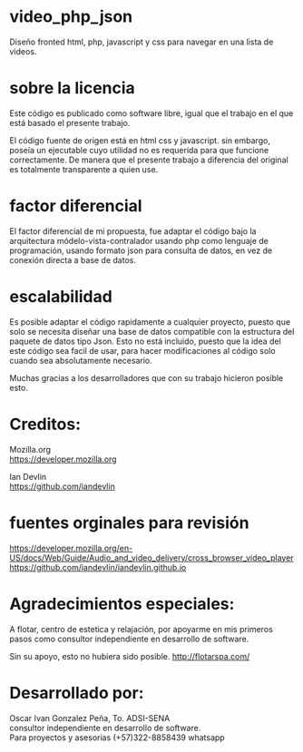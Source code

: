 # video_php_json
Diseño fronted html, php, javascript y css para navegar en una lista de videos.

# sobre la licencia
Este código es publicado como software libre, igual que el trabajo en el que 
está basado el presente trabajo.

El código fuente de origen está en html css y javascript. sin embargo, poseía un
ejecutable cuyo utilidad no es requerida para que funcione correctamente. De manera
que el presente trabajo a diferencia del original es totalmente transparente a quien
use.

# factor diferencial
El factor diferencial de mi propuesta, fue adaptar el código bajo la arquitectura 
módelo-vista-contralador usando php como lenguaje de programación, usando formato 
json para consulta de datos, en vez de conexión directa a base de datos.

# escalabilidad
Es posible adaptar el código rapidamente a cualquier proyecto, puesto que solo se 
necesita diseñar una base de datos compatible con la estructura del paquete de datos 
tipo Json. Esto no está incluido, puesto que la idea del este código sea facil de usar, 
para hacer modificaciones al código solo cuando sea absolutamente necesario.

Muchas gracias a los desarrolladores que con su trabajo hicieron posible esto.

# Creditos:

Mozilla.org</br>
https://developer.mozilla.org

Ian Devlin</br>
https://github.com/iandevlin

# fuentes orginales para revisión
https://developer.mozilla.org/en-US/docs/Web/Guide/Audio_and_video_delivery/cross_browser_video_player
https://github.com/iandevlin/iandevlin.github.io

# Agradecimientos especiales:
A flotar, centro de estetica y relajación, por apoyarme en mis primeros 
pasos como consultor independiente en desarrollo de software.

Sin su apoyo, esto no hubiera sido posible. http://flotarspa.com/

# Desarrollado por:
Oscar Ivan Gonzalez Peña, To. ADSI-SENA</br>
consultor independiente en desarrollo de software.</br>
Para proyectos y asesorias (+57)322-8858439 whatsapp</br>
